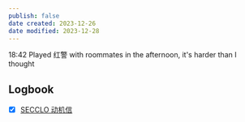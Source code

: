```yaml
---
publish: false
date created: 2023-12-26
date modified: 2023-12-28
---
```

18:42
Played 红警 with roommates in the afternoon, it's harder than I thought



## Logbook
- [x] [SECCLO 动机信](things:///show?id=UfbB1VZaps8yfzXqBU5qjY)